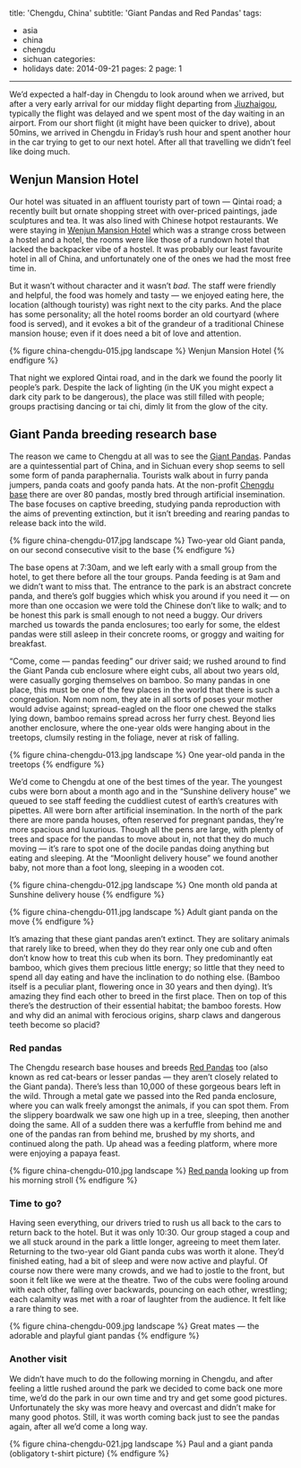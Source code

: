 title: 'Chengdu, China'
subtitle: 'Giant Pandas and Red Pandas'
tags:
  - asia
  - china
  - chengdu
  - sichuan
categories:
  - holidays
date: 2014-09-21
pages: 2
page: 1
---

We’d expected a half-day in Chengdu to look around when we arrived, but after a very early arrival for our midday flight departing from [Jiuzhaigou](/2014/09/jiuzhaigou-huanglong-china/), typically the flight was delayed and we spent most of the day waiting in an airport. From our short flight (it might have been quicker to drive), about 50mins, we arrived in Chengdu in Friday’s rush hour and spent another hour in the car trying to get to our next hotel. After all that travelling we didn’t feel like doing much.

## Wenjun Mansion Hotel

Our hotel was situated in an affluent touristy part of town — Qintai road; a recently built but ornate shopping street with over-priced paintings, jade sculptures and tea. It was also lined with Chinese hotpot restaurants. We were staying in [Wenjun Mansion Hotel](http://www.tripadvisor.co.uk/Hotel_Review-g297463-d1202319-Reviews-Wenjun_Mansion_Hotel-Chengdu_Sichuan.html) which was a strange cross between a hostel and a hotel, the rooms were like those of a rundown hotel that lacked the backpacker vibe of a hostel. It was probably our least favourite hotel in all of China, and unfortunately one of the ones we had the most free time in.

But it wasn’t without character and it wasn’t _bad_. The staff were friendly and helpful, the food was homely and tasty — we enjoyed eating here, the location (although touristy) was right next to the city parks. And the place has some personality; all the hotel rooms border an old courtyard (where food is served), and it evokes a bit of the grandeur of a traditional Chinese mansion house; even if it does need a bit of love and attention.

{% figure china-chengdu-015.jpg landscape %}
Wenjun Mansion Hotel
{% endfigure %}

That night we explored Qintai road, and in the dark we found the poorly lit people’s park. Despite the lack of lighting (in the UK you might expect a dark city park to be dangerous), the place was still filled with people; groups practising dancing or tai chi, dimly lit from the glow of the city.

## Giant Panda breeding research base

The reason we came to Chengdu at all was to see the [Giant Pandas](http://en.wikipedia.org/wiki/Giant_panda). Pandas are a quintessential part of China, and in Sichuan every shop seems to sell some form of panda paraphernalia. Tourists walk about in furry panda jumpers, panda coats and goofy panda hats. At the non-profit [Chengdu base](http://www.panda.org.cn/english/) there are over 80 pandas, mostly bred through artificial insemination. The base focuses on captive breeding, studying panda reproduction with the aims of preventing extinction, but it isn’t breeding and rearing pandas to release back into the wild.

{% figure china-chengdu-017.jpg landscape %}
Two-year old Giant panda, on our second consecutive visit to the base
{% endfigure %}

The base opens at 7:30am, and we left early with a small group from the hotel, to get there before all the tour groups. Panda feeding is at 9am and we didn’t want to miss that. The entrance to the park is an abstract concrete panda, and there’s golf buggies which whisk you around if you need it — on more than one occasion we were told the Chinese don’t like to walk; and to be honest this park is small enough to not need a buggy. Our drivers marched us towards the panda enclosures; too early for some, the eldest pandas were still asleep in their concrete rooms, or groggy and waiting for breakfast.

“Come, come — pandas feeding” our driver said; we rushed around to find the Giant Panda cub enclosure where eight cubs, all about two years old, were casually gorging themselves on bamboo. So many pandas in one place, this must be one of the few places in the world that there is such a congregation. Nom nom nom, they ate in all sorts of poses your mother would advise against; spread-eagled on the floor one chewed the stalks lying down, bamboo remains spread across her furry chest. Beyond lies another enclosure, where the one-year olds were hanging about in the treetops, clumsily resting in the foliage, never at risk of falling.

{% figure china-chengdu-013.jpg landscape %}
One year-old panda in the treetops
{% endfigure %}

We’d come to Chengdu at one of the best times of the year. The youngest cubs were born about a month ago and in the “Sunshine delivery house” we queued to see staff feeding the cuddliest cutest of earth’s creatures with pipettes. All were born after artificial insemination. In the north of the park there are more panda houses, often reserved for pregnant pandas, they’re more spacious and luxurious. Though all the pens are large, with plenty of trees and space for the pandas to move about in, not that they do much moving — it’s rare to spot one of the docile pandas doing anything but eating and sleeping. At the “Moonlight delivery house” we found another baby, not more than a foot long, sleeping in a wooden cot.

{% figure china-chengdu-012.jpg landscape %}
One month old panda at Sunshine delivery house
{% endfigure %}

{% figure china-chengdu-011.jpg landscape %}
Adult giant panda on the move
{% endfigure %}

It’s amazing that these giant pandas aren’t extinct. They are solitary animals that rarely like to breed, when they do they rear only one cub and often don’t know how to treat this cub when its born. They predominantly eat bamboo, which gives them precious little energy; so little that they need to spend all day eating and have the inclination to do nothing else. (Bamboo itself is a peculiar plant, flowering once in 30 years and then dying). It’s amazing they find each other to breed in the first place. Then on top of this there’s the destruction of their essential habitat; the bamboo forests. How and why did an animal with ferocious origins, sharp claws and dangerous teeth become so placid?

### Red pandas

The Chengdu research base houses and breeds [Red Pandas](http://en.wikipedia.org/wiki/Red_panda) too (also known as red cat-bears or lesser pandas — they aren’t closely related to the Giant panda). There’s less than 10,000 of these gorgeous bears left in the wild. Through a metal gate we passed into the Red panda enclosure, where you can walk freely amongst the animals, if you can spot them. From the slippery boardwalk we saw one high up in a tree, sleeping, then another doing the same. All of a sudden there was a kerfuffle from behind me and one of the pandas ran from behind me, brushed by my shorts, and continued along the path. Up ahead was a feeding platform, where more were enjoying a papaya feast.

{% figure china-chengdu-010.jpg landscape %}
[Red panda](https://500px.com/photo/85825149/red-panda-by-paul-hayes) looking up from his morning stroll
{% endfigure %}

### Time to go?

Having seen everything, our drivers tried to rush us all back to the cars to return back to the hotel. But it was only 10:30. Our group staged a coup and we all stuck around in the park a little longer, agreeing to meet them later. Returning to the two-year old Giant panda cubs was worth it alone. They’d finished eating, had a bit of sleep and were now active and playful. Of course now there were many crowds, and we had to jostle to the front, but soon it felt like we were at the theatre. Two of the cubs were fooling around with each other, falling over backwards, pouncing on each other, wrestling; each calamity was met with a roar of laughter from the audience. It felt like a rare thing to see.

{% figure china-chengdu-009.jpg landscape %}
Great mates — the adorable and playful giant pandas
{% endfigure %}

### Another visit

We didn’t have much to do the following morning in Chengdu, and after feeling a little rushed around the park we decided to come back one more time, we’d do the park in our own time and try and get some good pictures. Unfortunately the sky was more heavy and overcast and didn’t make for many good photos. Still, it was worth coming back just to see the pandas again, after all we’d come a long way.

{% figure china-chengdu-021.jpg landscape %}
Paul and a giant panda (obligatory t-shirt picture)
{% endfigure %}
